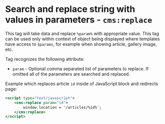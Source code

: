 # Search and replace string with values in parameters - `cms:replace`

This tag will take data and replace `%param%` with appropriate value. This tag can be used only within context of object being displayed where templates have access to `$params`, for example when showing article, gallery image, etc.

Tag recognizes the following attribute:

- `param` - Optional comma separated list of parameters to replace. If omitted all of the parameters are searched and replaced. 

Example which replaces article `id` inside of JavaScript block and redirects page:

```xml
<script type="text/javascript">
	<cms:replace param="id">
		window.location = '/articles/%id%';
	</cms:replace>
</script>
```
